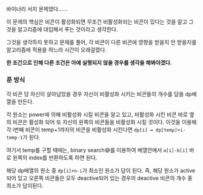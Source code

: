 바이너리 서치 문제였다......

이 문제의 핵심은 비콘이 활성화되면 무조건 비활성화되는 비콘이 있다는 것을 알고 그것을 알고리즘에 대입해서 푸는 것이라고 생각한다.

그것을 생각하지 못하고 문제를 풀어, 각 비콘이 다른 비콘에 영향을 받을지 안 받을지를 알고리즘에 적용을 하느라 시간이 오래걸렸다.

**한 조건으로 인해 다른 조건은 아예 실행되지 않을 경우를 생각을 해봐야겠다.**

### 푼 방식

각 비콘 당 자신이 살아남았을 경우 자신이 비활성화 시키는 비콘들의 개수를 담을 dp배열을 만든다.

각 원소는 power에 의해 비활성화 시킬 비콘을 알고 있고, 비활성화 시킨 비콘 바로 옆의 비콘은 활성화 되어 또 자신의 왼쪽의 비콘들을 비활성화 시킬 것이다. 이것을 이용해 각 i번째 비콘이 temp+1까지의 비콘을 비활성화 시킨다면 `dp[i] = dp[temp]+i-temp-1`가 된다.

여기서 temp를 구할 때에는, binary search😅를 이용하여 배열안에서 `a[i]-b[i]` 바로 왼쪽의 index를 반환하도록 하면 된다.

해당 dp배열의 원소 중 `dp[i]+n-i`가 최소인 원소가 답이 된다. 즉, 해당 원소가 active되어 있고 오른쪽 비콘들은 모두 deactive되어 있는 경우의 deactive 비콘의 개수 중 최소가 답이된다.
